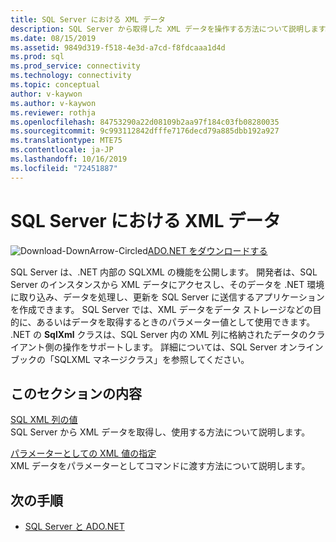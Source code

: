 ```yaml
---
title: SQL Server における XML データ
description: SQL Server から取得した XML データを操作する方法について説明します。
ms.date: 08/15/2019
ms.assetid: 9849d319-f518-4e3d-a7cd-f8fdcaaa1d4d
ms.prod: sql
ms.prod_service: connectivity
ms.technology: connectivity
ms.topic: conceptual
author: v-kaywon
ms.author: v-kaywon
ms.reviewer: rothja
ms.openlocfilehash: 84753290a22d08109b2aa97f184c03fb08280035
ms.sourcegitcommit: 9c993112842dfffe7176decd79a885dbb192a927
ms.translationtype: MTE75
ms.contentlocale: ja-JP
ms.lasthandoff: 10/16/2019
ms.locfileid: "72451887"
---
```

# <a name="xml-data-in-sql-server"></a>SQL Server における XML データ

![Download-DownArrow-Circled](../../../ssdt/media/download.png)[ADO.NET をダウンロードする](../../sql-connection-libraries.md#anchor-20-drivers-relational-access)

SQL Server は、.NET 内部の SQLXML の機能を公開します。 開発者は、SQL Server のインスタンスから XML データにアクセスし、そのデータを .NET 環境に取り込み、データを処理し、更新を SQL Server に送信するアプリケーションを作成できます。 SQL Server では、XML データをデータ ストレージなどの目的に、あるいはデータを取得するときのパラメーター値として使用できます。 .NET の **SqlXml** クラスは、SQL Server 内の XML 列に格納されたデータのクライアント側の操作をサポートします。 詳細については、SQL Server オンラインブックの「SQLXML マネージクラス」を参照してください。  
  
## <a name="in-this-section"></a>このセクションの内容  
[SQL XML 列の値](sql-xml-column-values.md)  
SQL Server から XML データを取得し、使用する方法について説明します。  
  
[パラメーターとしての XML 値の指定](specify-xml-values-parameters.md)  
XML データをパラメーターとしてコマンドに渡す方法について説明します。  
  
## <a name="next-steps"></a>次の手順
- [SQL Server と ADO.NET](index.md)
